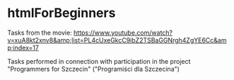 # htmlForBeginners
Tasks from the movie: https://www.youtube.com/watch?v=xuA8kt2xnv8&amp;list=PL4cUxeGkcC9ibZ2TSBaGGNrgh4ZgYE6Cc&amp;index=17

Tasks performed in connection with participation in the project "Programmers for Szczecin" ("Programiści dla Szczecina")
